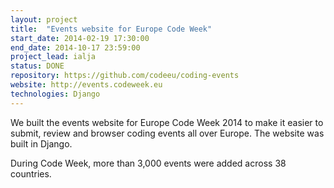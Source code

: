 ```yaml
---
layout: project
title:  "Events website for Europe Code Week"
start_date: 2014-02-19 17:30:00
end_date: 2014-10-17 23:59:00
project_lead: ialja
status: DONE
repository: https://github.com/codeeu/coding-events
website: http://events.codeweek.eu
technologies: Django
---
```


We built the events website for Europe Code Week 2014 to make it easier to submit, review and browser coding events all over Europe. The website was built in Django.

During Code Week, more than 3,000 events were added across 38 countries.